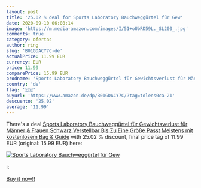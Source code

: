 ```yaml
---
layout: post
title: '25.02 % deal for Sports Laboratory Bauchweggürtel für Gew'
date: 2020-09-10 06:08:14
image: 'https://m.media-amazon.com/images/I/51+oUbRD59L._SL200_.jpg'
comments: true
category: ofertas
author: ring
slug: 'B01GDACY7C-de'
actualPrice: 11.99 EUR
currency: EUR
price: 11.99
comparePrice: 15.99 EUR
prodname: 'Sports Laboratory Bauchweggürtel für Gewichtsverlust für Männer & Frauen Schwarz Verstellbar Bis Zu Eine Größe Passt Meistens mit kostenlosem Bag & Guide'
country: 'de'
flag: '🇩🇪'
buyurl: 'https://www.amazon.de/dp/B01GDACY7C/?tag=tolees0ca-21'
descuento: '25.02'
average: '11.99'
---
```


There's a deal [Sports Laboratory Bauchweggürtel für Gewichtsverlust für Männer & Frauen Schwarz Verstellbar Bis Zu Eine Größe Passt Meistens mit kostenlosem Bag & Guide](https://www.amazon.de/dp/B01GDACY7C/?tag=tolees0ca-21)  with  25.02 % discount, final price tag of  11.99 EUR (original: 15.99 EUR) here:

[![Sports Laboratory Bauchweggürtel für Gew](https://m.media-amazon.com/images/I/51+oUbRD59L._SL200_.jpg)](https://www.amazon.de/dp/B01GDACY7C/?tag=tolees0ca-21)

ℹ️:


[Buy it now!!](https://www.amazon.de/dp/B01GDACY7C/?tag=tolees0ca-21)
